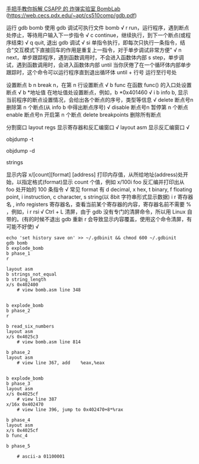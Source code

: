 [手把手教你拆解 CSAPP 的 炸弹实验室 BombLab](https://www.zhihu.com/search?type=content&q=bomblab)
(https://web.cecs.pdx.edu/~apt/cs510comp/gdb.pdf)

运行
gdb bomb 使用 gdb 调试可执行文件 bomb √
r run，运行程序，遇到断点处停止，等待用户输入下一步指令 √
c continue，继续执行，到下一个断点(或程序结束) √
q quit, 退出 gdb 调试 √
si 单指令执行，即每次只执行一条指令，结合"交互模式下直接回车的作用是重复上一指令，对于单步调试非常方便" √
n next，单步跟踪程序，遇到函数调用时，不会进入函数体内部
s step，单步调试，遇到函数调用时，会进入函数体内部
until 当你厌倦了在一个循环体内部单步跟踪时，这个命令可以运行程序直到退出循环体
until + 行号 运行至行号处

设置断点
b n break n，在第 n 行设置断点 √
b func 在函数 func() 的入口处设置断点 √
b *地址值 在地址值处设置断点，例如，b *0x401460 √
i b info b, 显示当前程序的断点设置情况，会给出各个断点的序号，类型等信息 √
delete 断点号n 删除第 n 个断点(从 info b 中得出断点序号) √
disable 断点号n 暂停第 n 个断点
enable 断点号n 开启第 n 个断点
delete breakpoints 删除所有断点

分割窗口
layout regs 显示寄存器和反汇编窗口 √
layout asm 显示反汇编窗口 √

objdump -t

objdump -d

strings

显示内容
x/[count][format] [address] 打印内存值，从所给地址(address)处开始，以指定格式(format)显示 count 个值，例如 x/100i foo 反汇编并打印出从 foo 处开始的 100 条指令 √
常见 format 有 d decimal, x hex, t binary, f floating point, i instruction, c character, s string(以 8bit 字符串形式显示数据)
i r 寄存器名 , info registers 寄存器名，查看当前某个寄存器的内容，寄存器名前不需要 % ，例如，i r rsi √
Ctrl + L 清屏，由于 gdb 没有专门的清屏命令，所以用 Linux 自带的。(有的时候不退出 gdb 重新 r 会导致显示内容覆盖，使用这个命令清屏，有可能不好使) √

```
echo 'set history save on' >> ~/.gdbinit && chmod 600 ~/.gdbinit
gdb bomb
b explode_bomb
b phase_1
r

layout asm
b strings_not_equal
b string_length
x/s 0x402400
    # view bomb.asm line 348


b explode_bomb
b phase_2
r

b read_six_numbers
layout asm
x/s 0x4025c3
    # view bomb.asm line 814

b phase_2
layout asm
    # view line 367, add    %eax,%eax

    
b explode_bomb
b phase_3
layout asm
x/s 0x4025cf
    # view line 387
x/16x 0x402470
    # view line 396, jump to 0x402470+8*%rax

b phase_4
layout asm
x/s 0x4025cf
b func_4

b phase_5

    # ascii-a 01100001





```